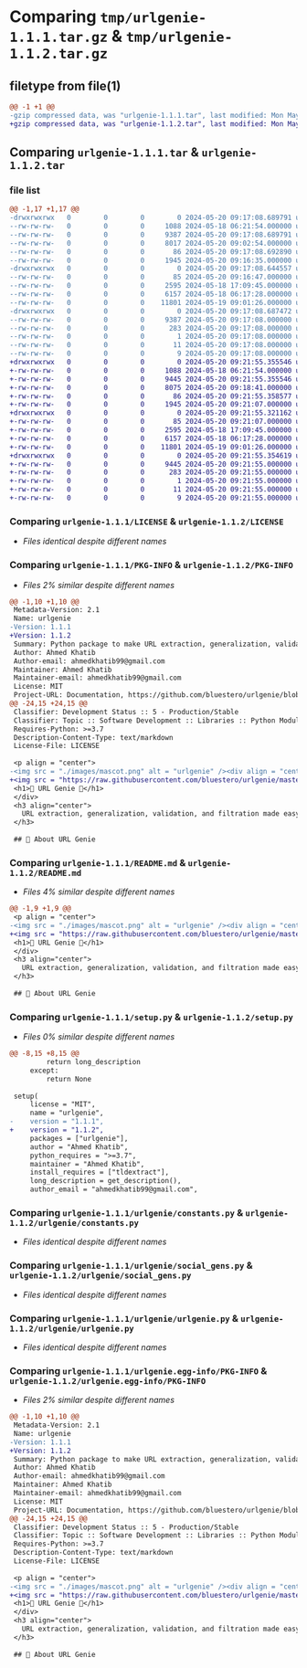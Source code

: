 # Comparing `tmp/urlgenie-1.1.1.tar.gz` & `tmp/urlgenie-1.1.2.tar.gz`

## filetype from file(1)

```diff
@@ -1 +1 @@
-gzip compressed data, was "urlgenie-1.1.1.tar", last modified: Mon May 20 09:17:08 2024, max compression
+gzip compressed data, was "urlgenie-1.1.2.tar", last modified: Mon May 20 09:21:55 2024, max compression
```

## Comparing `urlgenie-1.1.1.tar` & `urlgenie-1.1.2.tar`

### file list

```diff
@@ -1,17 +1,17 @@
-drwxrwxrwx   0        0        0        0 2024-05-20 09:17:08.689791 urlgenie-1.1.1/
--rw-rw-rw-   0        0        0     1088 2024-05-18 06:21:54.000000 urlgenie-1.1.1/LICENSE
--rw-rw-rw-   0        0        0     9387 2024-05-20 09:17:08.689791 urlgenie-1.1.1/PKG-INFO
--rw-rw-rw-   0        0        0     8017 2024-05-20 09:02:54.000000 urlgenie-1.1.1/README.md
--rw-rw-rw-   0        0        0       86 2024-05-20 09:17:08.692890 urlgenie-1.1.1/setup.cfg
--rw-rw-rw-   0        0        0     1945 2024-05-20 09:16:35.000000 urlgenie-1.1.1/setup.py
-drwxrwxrwx   0        0        0        0 2024-05-20 09:17:08.644557 urlgenie-1.1.1/urlgenie/
--rw-rw-rw-   0        0        0       85 2024-05-20 09:16:47.000000 urlgenie-1.1.1/urlgenie/__init__.py
--rw-rw-rw-   0        0        0     2595 2024-05-18 17:09:45.000000 urlgenie-1.1.1/urlgenie/constants.py
--rw-rw-rw-   0        0        0     6157 2024-05-18 06:17:28.000000 urlgenie-1.1.1/urlgenie/social_gens.py
--rw-rw-rw-   0        0        0    11801 2024-05-19 09:01:26.000000 urlgenie-1.1.1/urlgenie/urlgenie.py
-drwxrwxrwx   0        0        0        0 2024-05-20 09:17:08.687472 urlgenie-1.1.1/urlgenie.egg-info/
--rw-rw-rw-   0        0        0     9387 2024-05-20 09:17:08.000000 urlgenie-1.1.1/urlgenie.egg-info/PKG-INFO
--rw-rw-rw-   0        0        0      283 2024-05-20 09:17:08.000000 urlgenie-1.1.1/urlgenie.egg-info/SOURCES.txt
--rw-rw-rw-   0        0        0        1 2024-05-20 09:17:08.000000 urlgenie-1.1.1/urlgenie.egg-info/dependency_links.txt
--rw-rw-rw-   0        0        0       11 2024-05-20 09:17:08.000000 urlgenie-1.1.1/urlgenie.egg-info/requires.txt
--rw-rw-rw-   0        0        0        9 2024-05-20 09:17:08.000000 urlgenie-1.1.1/urlgenie.egg-info/top_level.txt
+drwxrwxrwx   0        0        0        0 2024-05-20 09:21:55.355546 urlgenie-1.1.2/
+-rw-rw-rw-   0        0        0     1088 2024-05-18 06:21:54.000000 urlgenie-1.1.2/LICENSE
+-rw-rw-rw-   0        0        0     9445 2024-05-20 09:21:55.355546 urlgenie-1.1.2/PKG-INFO
+-rw-rw-rw-   0        0        0     8075 2024-05-20 09:18:41.000000 urlgenie-1.1.2/README.md
+-rw-rw-rw-   0        0        0       86 2024-05-20 09:21:55.358577 urlgenie-1.1.2/setup.cfg
+-rw-rw-rw-   0        0        0     1945 2024-05-20 09:21:07.000000 urlgenie-1.1.2/setup.py
+drwxrwxrwx   0        0        0        0 2024-05-20 09:21:55.321162 urlgenie-1.1.2/urlgenie/
+-rw-rw-rw-   0        0        0       85 2024-05-20 09:21:07.000000 urlgenie-1.1.2/urlgenie/__init__.py
+-rw-rw-rw-   0        0        0     2595 2024-05-18 17:09:45.000000 urlgenie-1.1.2/urlgenie/constants.py
+-rw-rw-rw-   0        0        0     6157 2024-05-18 06:17:28.000000 urlgenie-1.1.2/urlgenie/social_gens.py
+-rw-rw-rw-   0        0        0    11801 2024-05-19 09:01:26.000000 urlgenie-1.1.2/urlgenie/urlgenie.py
+drwxrwxrwx   0        0        0        0 2024-05-20 09:21:55.354619 urlgenie-1.1.2/urlgenie.egg-info/
+-rw-rw-rw-   0        0        0     9445 2024-05-20 09:21:55.000000 urlgenie-1.1.2/urlgenie.egg-info/PKG-INFO
+-rw-rw-rw-   0        0        0      283 2024-05-20 09:21:55.000000 urlgenie-1.1.2/urlgenie.egg-info/SOURCES.txt
+-rw-rw-rw-   0        0        0        1 2024-05-20 09:21:55.000000 urlgenie-1.1.2/urlgenie.egg-info/dependency_links.txt
+-rw-rw-rw-   0        0        0       11 2024-05-20 09:21:55.000000 urlgenie-1.1.2/urlgenie.egg-info/requires.txt
+-rw-rw-rw-   0        0        0        9 2024-05-20 09:21:55.000000 urlgenie-1.1.2/urlgenie.egg-info/top_level.txt
```

### Comparing `urlgenie-1.1.1/LICENSE` & `urlgenie-1.1.2/LICENSE`

 * *Files identical despite different names*

### Comparing `urlgenie-1.1.1/PKG-INFO` & `urlgenie-1.1.2/PKG-INFO`

 * *Files 2% similar despite different names*

```diff
@@ -1,10 +1,10 @@
 Metadata-Version: 2.1
 Name: urlgenie
-Version: 1.1.1
+Version: 1.1.2
 Summary: Python package to make URL extraction, generalization, validation, and filtration easy.
 Author: Ahmed Khatib
 Author-email: ahmedkhatib99@gmail.com
 Maintainer: Ahmed Khatib
 Maintainer-email: ahmedkhatib99@gmail.com
 License: MIT
 Project-URL: Documentation, https://github.com/bluestero/urlgenie/blob/main/README.md
@@ -24,15 +24,15 @@
 Classifier: Development Status :: 5 - Production/Stable
 Classifier: Topic :: Software Development :: Libraries :: Python Modules
 Requires-Python: >=3.7
 Description-Content-Type: text/markdown
 License-File: LICENSE
 
 <p align = "center">
-<img src = "./images/mascot.png" alt = "urlgenie" /><div align = "center" style = "margin-top: 0;">
+<img src = "https://raw.githubusercontent.com/bluestero/urlgenie/master/images/mascot.png" alt = "urlgenie" /><div align = "center" style = "margin-top: 0;">
 <h1>🧞 URL Genie 🧞</h1>
 </div>
 <h3 align="center">
   URL extraction, generalization, validation, and filtration made easy.
 </h3>
 
 ## 🚀 About URL Genie
```

### Comparing `urlgenie-1.1.1/README.md` & `urlgenie-1.1.2/README.md`

 * *Files 4% similar despite different names*

```diff
@@ -1,9 +1,9 @@
 <p align = "center">
-<img src = "./images/mascot.png" alt = "urlgenie" /><div align = "center" style = "margin-top: 0;">
+<img src = "https://raw.githubusercontent.com/bluestero/urlgenie/master/images/mascot.png" alt = "urlgenie" /><div align = "center" style = "margin-top: 0;">
 <h1>🧞 URL Genie 🧞</h1>
 </div>
 <h3 align="center">
   URL extraction, generalization, validation, and filtration made easy.
 </h3>
 
 ## 🚀 About URL Genie
```

### Comparing `urlgenie-1.1.1/setup.py` & `urlgenie-1.1.2/setup.py`

 * *Files 0% similar despite different names*

```diff
@@ -8,15 +8,15 @@
         return long_description
     except:
         return None
 
 setup(
     license = "MIT",
     name = "urlgenie",
-    version = "1.1.1",
+    version = "1.1.2",
     packages = ["urlgenie"],
     author = "Ahmed Khatib",
     python_requires = ">=3.7",
     maintainer = "Ahmed Khatib",
     install_requires = ["tldextract"],
     long_description = get_description(),
     author_email = "ahmedkhatib99@gmail.com",
```

### Comparing `urlgenie-1.1.1/urlgenie/constants.py` & `urlgenie-1.1.2/urlgenie/constants.py`

 * *Files identical despite different names*

### Comparing `urlgenie-1.1.1/urlgenie/social_gens.py` & `urlgenie-1.1.2/urlgenie/social_gens.py`

 * *Files identical despite different names*

### Comparing `urlgenie-1.1.1/urlgenie/urlgenie.py` & `urlgenie-1.1.2/urlgenie/urlgenie.py`

 * *Files identical despite different names*

### Comparing `urlgenie-1.1.1/urlgenie.egg-info/PKG-INFO` & `urlgenie-1.1.2/urlgenie.egg-info/PKG-INFO`

 * *Files 2% similar despite different names*

```diff
@@ -1,10 +1,10 @@
 Metadata-Version: 2.1
 Name: urlgenie
-Version: 1.1.1
+Version: 1.1.2
 Summary: Python package to make URL extraction, generalization, validation, and filtration easy.
 Author: Ahmed Khatib
 Author-email: ahmedkhatib99@gmail.com
 Maintainer: Ahmed Khatib
 Maintainer-email: ahmedkhatib99@gmail.com
 License: MIT
 Project-URL: Documentation, https://github.com/bluestero/urlgenie/blob/main/README.md
@@ -24,15 +24,15 @@
 Classifier: Development Status :: 5 - Production/Stable
 Classifier: Topic :: Software Development :: Libraries :: Python Modules
 Requires-Python: >=3.7
 Description-Content-Type: text/markdown
 License-File: LICENSE
 
 <p align = "center">
-<img src = "./images/mascot.png" alt = "urlgenie" /><div align = "center" style = "margin-top: 0;">
+<img src = "https://raw.githubusercontent.com/bluestero/urlgenie/master/images/mascot.png" alt = "urlgenie" /><div align = "center" style = "margin-top: 0;">
 <h1>🧞 URL Genie 🧞</h1>
 </div>
 <h3 align="center">
   URL extraction, generalization, validation, and filtration made easy.
 </h3>
 
 ## 🚀 About URL Genie
```

